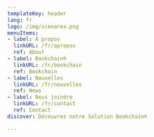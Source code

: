 ```yaml
---
templateKey: header
lang: fr
logo: /img/scenarex.png
menuItems:
- label: À propos
  linkURL: /fr/apropos
  ref: About
- label: Bookchain®
  linkURL: /fr/bookchain
  ref: Bookchain
- label: Nouvelles
  linkURL: /fr/nouvelles
  ref: News
- label: Nous joindre
  linkURL: /fr/contact
  ref: Contact
discover: Découvrez notre Solution Bookchain®

---
```


